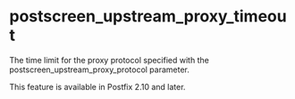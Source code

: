 # postscreen_upstream_proxy_timeout 

 The time limit for the proxy protocol specified with the
postscreen_upstream_proxy_protocol parameter. 

 This feature is available in Postfix 2.10 and later.  


